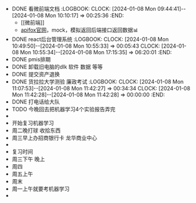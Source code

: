 - DONE 看微前端文档
  :LOGBOOK:
  CLOCK: [2024-01-08 Mon 09:44:41]--[2024-01-08 Mon 10:10:17] =>  00:25:36
  :END:
	- [[微前端]]
	- [apifox官网](https://apifox.com/)，mock，模拟返回后端接口返回数据📊
- DONE react后台管理系统
  :LOGBOOK:
  CLOCK: [2024-01-08 Mon 10:49:50]--[2024-01-08 Mon 10:55:33] =>  00:05:43
  CLOCK: [2024-01-08 Mon 10:55:34]--[2024-01-08 Mon 17:15:35] =>  06:20:01
  :END:
- DONE pmis排期
- DONE 卸载旧电脑的dlk 软件 数据 等等
- DONE 提交资产退换
- DONE 货拉拉大学测验 廉政考试
  :LOGBOOK:
  CLOCK: [2024-01-08 Mon 11:07:53]--[2024-01-08 Mon 11:42:27] =>  00:34:34
  CLOCK: [2024-01-08 Mon 11:42:28]--[2024-01-08 Mon 11:42:28] =>  00:00:00
  :END:
- DONE 打电话给大队
- TODO 今晚回去把机器学习4个实验报告弄完
-
- 开始复习机器学习
- 周二晚打球 收拾东西
- 周三早上办招商银行卡 龙华商业中心
-
- 复习时间
- 周三下午 晚上
- 周四
- 周五上午
- 周末
- 周一上午就要考机器学习
-